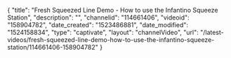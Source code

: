 {
    "title": "Fresh Squeezed Line Demo - How to use the Infantino Squeeze Station",
    "description": "",
    "channelid": "114661406",
    "videoid": "158904782",
    "date_created": "1523486881",
    "date_modified": "1524158834",
    "type": "captivate",
    "layout": "channelVideo",
    "url": "\/latest-videos\/fresh-squeezed-line-demo-how-to-use-the-infantino-squeeze-station\/114661406-158904782"
}